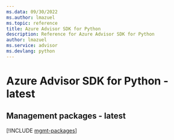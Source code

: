 ```yaml
---
ms.data: 09/30/2022
ms.author: lmazuel
ms.topic: reference
title: Azure Advisor SDK for Python
description: Reference for Azure Advisor SDK for Python
author: lmazuel
ms.service: advisor
ms.devlang: python
---
```

# Azure Advisor SDK for Python - latest

## Management packages - latest
[!INCLUDE [mgmt-packages](advisor-mgmt-index.md)]